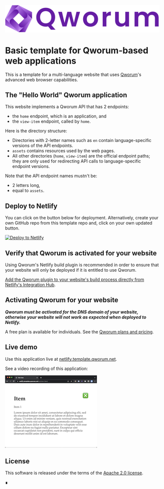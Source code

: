 ![Qworum logo and name](https://raw.githubusercontent.com/doga/qworum-website/master/build/assets/images/logos/Qworum-logo-and-name.svg "Qworum logo and name")

# Basic template for Qworum-based web applications

This is a template for a multi-language website that uses [Qworum](https://qworum.net)'s advanced web browser capabilities.

## The "Hello World" Qworum application

This website implements a Qworum API that has 2 endpoints:

- the `home` endpoint, which is an application, and
- the `view-item` endpoint, called by `home`.

Here is the directory structure:

- Directories with 2-letter names such as `en` contain language-specific versions of the API endpoints.
- `assets` contains resources used by the web pages.
- All other directories (`home`, `view-item`) are the official endpoint paths; they are only used for redirecting API calls to language-specific endpoint versions.

Note that the API endpoint names mustn't be:

- 2 letters long,
- equal to `assets`.

## Deploy to Netlify

You can click on the button below for deployment. Alternatively, create your own GitHub repo from this template repo and, click on your own updated button.

[![Deploy to Netlify](https://www.netlify.com/img/deploy/button.svg)](https://app.netlify.com/start/deploy?repository=https://github.com/doga/qworum-netlify-template)

## Verify that Qworum is activated for your website

Using Qworum's Netlify build plugin is recommended in order to ensure that your website will only be deployed if it is entitled to use Qworum.

[Add the Qworum plugin to your website's build process directly from Netlify's Integration Hub](https://app.netlify.com/plugins/@qworum/netlify-plugin-qworum/install).

## Activating Qworum for your website

__*Qworum must be activated for the DNS domain of your website, otherwise your website will not work as expected when deployed to Netlify.*__

A free plan is available for individuals. See the [Qworum plans and pricing](https://qworum.net/en/plans/).

## Live demo

Use this application live at [netlify.template.qworum.net](https://netlify.template.qworum.net).

See a video recording of this application:

[![Screenshot](Screenshot.png)](https://youtube.com/shorts/JxmJ0n7FhYE?feature=share)

## License

This software is released under the terms of the [Apache 2.0 license](https://www.apache.org/licenses/LICENSE-2.0).

∎
